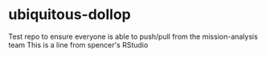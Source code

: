 # ubiquitous-dollop
Test repo to ensure everyone is able to push/pull from the mission-analysis team
This is a line from spencer's RStudio 